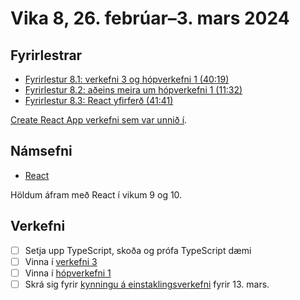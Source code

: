 # Vika 8, 26. febrúar–3. mars 2024

## Fyrirlestrar

- [Fyrirlestur 8.1: verkefni 3 og hópverkefni 1 (40:19)](https://youtu.be/tfUPKXvmNco)
- [Fyrirlestur 8.2: aðeins meira um hópverkefni 1 (11:32)](https://youtu.be/yC-8yAgM4vo)
- [Fyrirlestur 8.3: React yfirferð (41:41)](https://youtu.be/tZYGI3GmgkY)

[Create React App verkefni sem var unnið í](https://github.com/vefforritun/vef2-2024-cra-daemi).

## Námsefni

- [React](../namsefni/17.react/)

Höldum áfram með React í vikum 9 og 10.

## Verkefni

- [ ] Setja upp TypeScript, skoða og prófa TypeScript dæmi
- [ ] Vinna í [verkefni 3](https://github.com/vefforritun/vef2-2024-v3)
- [ ] Vinna í [hópverkefni 1](https://github.com/vefforritun/vef2-2024-h1)
- [ ] Skrá sig fyrir [kynningu á einstaklingsverkefni](https://github.com/vefforritun/vef2-2024-einstaklings) fyrir 13. mars.
